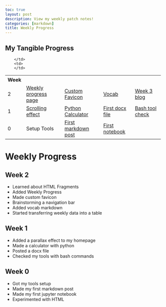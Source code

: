 ```yaml
---
toc: true
layout: post
description: View my weekly patch notes!
categories: [markdown]
title: Weekly Progress
---
```

## My Tangible Progress
<table>
    <tr>
        <th>Week</th>
    </tr>

<tr>
        <td>
            2
        </td>
        <td>
        <a href="https://theoh32.github.io/theo-repo/">Weekly progress page</a>
        </td>
        <td>
        <a href="https://theoh32.github.io/theo-repo/">Custom Favicon</a>
        </td>
        <td>
        <a href="https://theoh32.github.io/theo-repo/markdown/2022/09/05/Vocab.html">Vocab</a>
        </td>
        <td>
        <a href="https://theoh32.github.io/theo-repo/week%203/2022/09/05/Week-3-Blog.html">Week 3 blog</a>
        </td>
</tr>

<tr>
        <td>
            1
        </td>
        <td>
        <a href="https://theoh32.github.io/theo-repo/">Scrolling effect</a>
        </td>
        <td>
        <a href=" https://theoh32.github.io/theo-repo/2022/09/05/Python-Kernal-Notebook.html">Python Calculator</a>
        </td>
        <td>
        <a href="https://theoh32.github.io/theo-repo/2022/08/25/Engineering.html">First docx file</a>
        </td>
        <td>
        <a href="https://theoh32.github.io/theo-repo/techtalk/bash">Bash tool check</a>
        </td>

</tr>

<tr>
        <td>
            0
        </td>
        <td>
        Setup Tools
        </td>
        <td>
        <a href="https://theoh32.github.io/theo-repo/markdown/2022/08/21/markdownpost.html">First markdown post</a>
        </td>
        <td>
        <a href="https://theoh32.github.io/theo-repo/2022/09/05/Theo's-Notebook.html">First notebook</a>
        </td>
       
        </td>
        <td>
        </td>
</tr>
</table>


# Weekly Progress
## Week 2
- Learned about HTML Fragments
- Added Weekly Progress
- Made custom favicon
- Brainstorming a navigation bar
- Added vocab markdown
- Started transferring weekly data into a table


## Week 1
- Added a parallax effect to my homepage
- Made a calculator with python
- Posted a docx file
- Checked my tools with bash commands

## Week 0
- Got my tools setup
- Made my first markdown post
- Made my first jupyter notebook
- Experimented with HTML